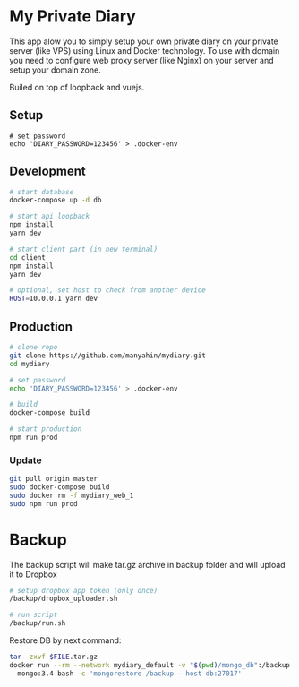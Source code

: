 # My Private Diary

This app alow you to simply setup your own private diary on your private server (like VPS) using Linux and Docker technology. To use with domain you need to configure web proxy server (like Nginx) on your server and setup your domain zone.

Builed on top of loopback and vuejs.

## Setup

    # set password
    echo 'DIARY_PASSWORD=123456' > .docker-env

## Development

```bash
# start database
docker-compose up -d db

# start api loopback
npm install
yarn dev

# start client part (in new terminal)
cd client
npm install
yarn dev

# optional, set host to check from another device
HOST=10.0.0.1 yarn dev
```

## Production

```bash
# clone repo
git clone https://github.com/manyahin/mydiary.git
cd mydiary

# set password
echo 'DIARY_PASSWORD=123456' > .docker-env

# build
docker-compose build

# start production
npm run prod
```

### Update

```bash
git pull origin master
sudo docker-compose build
sudo docker rm -f mydiary_web_1
sudo npm run prod
```

# Backup

The backup script will make tar.gz archive in backup folder and will upload it to Dropbox

```bash
# setup dropbox app token (only once)
/backup/dropbox_uploader.sh

# run script
/backup/run.sh
```

Restore DB by next command:

```bash
tar -zxvf $FILE.tar.gz
docker run --rm --network mydiary_default -v "$(pwd)/mongo_db":/backup \
  mongo:3.4 bash -c 'mongorestore /backup --host db:27017'
```
